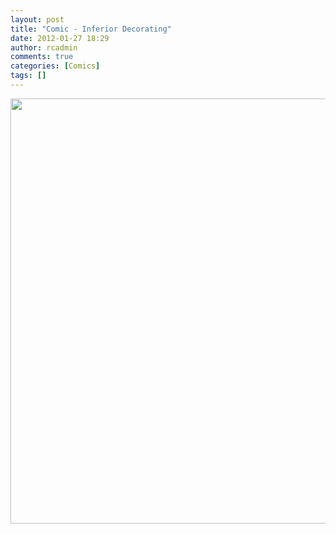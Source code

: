 ```yaml
---
layout: post
title: "Comic - Inferior Decorating"
date: 2012-01-27 18:29
author: rcadmin
comments: true
categories: [Comics]
tags: []
---
```

<a href="http://bitsmack.com/wp/2012/01/27/comic-inferior-decorating/ ?"><img src="http://bitsmack.com/wp/wp-content/uploads/2012/01/20120127.jpg" alt="" title="nana nana nana nana ba-by!" width="680" height="680" class="alignnone size-full wp-image-2328" /></a>
